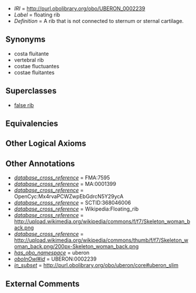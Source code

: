 * *IRI* = http://purl.obolibrary.org/obo/UBERON_0002239
 * *Label* = floating rib
 * *Definition* = A rib that is not connected to sternum or sternal cartilage.

## Synonyms

 * costa fluitante
 * vertebral rib
 * costae fluctuantes
 * costae fluitantes

## Superclasses

 * [false rib](../../UBERON/38/UBERON_0002238.md)

## Equivalencies


## Other Logical Axioms


## Other Annotations

 * *[database_cross_reference](../../ef/oboInOwl#hasDbXref.md)* = FMA:7595
 * *[database_cross_reference](../../ef/oboInOwl#hasDbXref.md)* = MA:0001399
 * *[database_cross_reference](../../ef/oboInOwl#hasDbXref.md)* = OpenCyc:Mx4rvaPCWZwpEbGdrcN5Y29ycA
 * *[database_cross_reference](../../ef/oboInOwl#hasDbXref.md)* = SCTID:368046006
 * *[database_cross_reference](../../ef/oboInOwl#hasDbXref.md)* = Wikipedia:Floating_rib
 * *[database_cross_reference](../../ef/oboInOwl#hasDbXref.md)* = http://upload.wikimedia.org/wikipedia/commons/f/f7/Skeleton_woman_back.png
 * *[database_cross_reference](../../ef/oboInOwl#hasDbXref.md)* = http://upload.wikimedia.org/wikipedia/commons/thumb/f/f7/Skeleton_woman_back.png/200px-Skeleton_woman_back.png
 * *[has_obo_namespace](../../ce/oboInOwl#hasOBONamespace.md)* = uberon
 * *[oboInOwl#id](../../id/oboInOwl#id.md)* = UBERON:0002239
 * *[in_subset](../../et/oboInOwl#inSubset.md)* = http://purl.obolibrary.org/obo/uberon/core#uberon_slim

## External Comments

